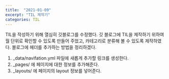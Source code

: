 ```yaml
---
title:  "2021-01-09"
excerpt: "TIL 제작기"
categories: TIL
---
```

TIL을 작성하기 위해 열심히 깃블로그를 수정했다. 깃 블로그에 TIL을 제작하기 위하여 월 단위로 확인할 수 있도록 만들어 주었고, 카테고리로 분류해 볼 수 있도록 제작하였다. 블로그에 헤더를 추가하는 방법을 정리하겠다.   
 
1. _data/navifation.yml 파일에 새롭게 추가할 링크를 생성한다.    
2. _pages/ 에 페이지에 대한 정보를 추가해준다.  
3. _layouts/ 에 페이지의 layout 정보를 넣어준다.  